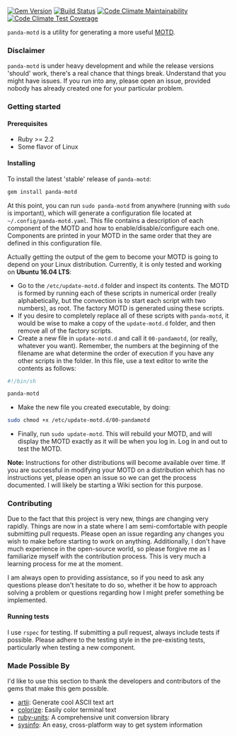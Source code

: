 [![Gem Version](https://badge.fury.io/rb/panda-motd.svg)](https://badge.fury.io/rb/panda-motd)
[![Build Status](https://travis-ci.com/taylorthurlow/panda-motd.svg?branch=develop)](https://travis-ci.com/taylorthurlow/panda-motd)
[![Code Climate Maintainability](https://img.shields.io/codeclimate/maintainability/taylorthurlow/panda-motd.svg)](https://codeclimate.com/github/taylorthurlow/panda-motd)
[![Code Climate Test Coverage](https://img.shields.io/codeclimate/coverage/taylorthurlow/panda-motd.svg)](https://codeclimate.com/github/taylorthurlow/panda-motd)

`panda-motd` is a utility for generating a more useful [MOTD](https://en.wikipedia.org/wiki/Motd_(Unix)).

### Disclaimer

`panda-motd` is under heavy development and while the release versions 'should' work, there's a real chance that things break. Understand that you might have issues. If you run into any, please open an issue, provided nobody has already created one for your particular problem.

### Getting started

#### Prerequisites
* Ruby >= 2.2
* Some flavor of Linux

#### Installing
To install the latest 'stable' release of `panda-motd`:

~~~bash
gem install panda-motd
~~~

At this point, you can run `sudo panda-motd` from anywhere (running with `sudo` is important), which will generate a configuration file located at `~/.config/panda-motd.yaml`. This file contains a description of each component of the MOTD and how to enable/disable/configure each one. Components are printed in your MOTD in the same order that they are defined in this configuration file.

Actually getting the output of the gem to become your MOTD is going to depend on your Linux distribution. Currently, it is only tested and working on **Ubuntu 16.04 LTS**:
* Go to the `/etc/update-motd.d` folder and inspect its contents. The MOTD is formed by running each of these scripts in numerical order (really alphabetically, but the convection is to start each script with two numbers), as root. The factory MOTD is generated using these scripts.
* If you desire to completely replace all of these scripts with `panda-motd`, it would be wise to make a copy of the `update-motd.d` folder, and then remove all of the factory scripts.
* Create a new file in `update-motd.d` and call it `00-pandamotd`, (or really, whatever you want). Remember, the numbers at the beginning of the filename are what determine the order of execution if you have any other scripts in the folder. In this file, use a text editor to write the contents as follows:

~~~bash
#!/bin/sh

panda-motd
~~~

* Make the new file you created executable, by doing:

~~~bash
sudo chmod +x /etc/update-motd.d/00-pandamotd
~~~

* Finally, run `sudo update-motd`. This will rebuild your MOTD, and will display the MOTD exactly as it will be when you log in. Log in and out to test the MOTD.

**Note:** Instructions for other distributions will become available over time. If you are successful in modifying your MOTD on a distribution which has no instructions yet, please open an issue so we can get the process documented. I will likely be starting a Wiki section for this purpose.

### Contributing
Due to the fact that this project is very new, things are changing very rapidly. Things are now in a state where I am semi-comfortable with people submitting pull requests. Please open an issue regarding any changes you wish to make before starting to work on anything. Additionally, I don't have much experience in the open-source world, so please forgive me as I familiarize myself with the contribution process. This is very much a learning process for me at the moment.

I am always open to providing assistance, so if you need to ask any questions please don't hesitate to do so, whether it be how to approach solving a problem or questions regarding how I might prefer something be implemented.

#### Running tests
I use `rspec` for testing. If submitting a pull request, always include tests if possible. Please adhere to the testing style in the pre-existing tests, particularly when testing a new component.

### Made Possible By
I'd like to use this section to thank the developers and contributors of the gems that make this gem possible.

* [artii](https://github.com/miketierney/artii): Generate cool ASCII text art
* [colorize](https://github.com/fazibear/colorize): Easily color terminal text
* [ruby-units](https://github.com/olbrich/ruby-units): A comprehensive unit conversion library
* [sysinfo](https://github.com/delano/sysinfo/): An easy, cross-platform way to get system information

